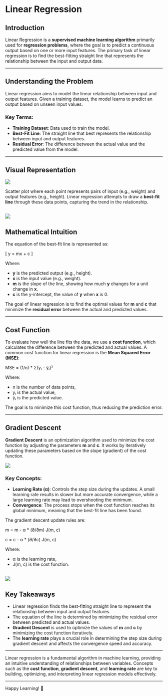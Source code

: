 # Linear Regression

## Introduction

Linear Regression is a **supervised machine learning algorithm** primarily used for **regression problems**, where the goal is to predict a continuous output based on one or more input features. The primary task of linear regression is to find the best-fitting straight line that represents the relationship between the input and output data.

---

## Understanding the Problem

Linear regression aims to model the linear relationship between input and output features. Given a training dataset, the model learns to predict an output based on unseen input values.

### Key Terms:
- **Training Dataset**: Data used to train the model.
- **Best-Fit Line**: The straight line that best represents the relationship between input and output features.
- **Residual Error**: The difference between the actual value and the predicted value from the model.

---

## Visual Representation


 ![](https://github.com/shubham031194/Machine-Learning/blob/main/Linear%20Regression/asset/heightvsweightscatterplot.png)

Scatter plot where each point represents pairs of input (e.g., weight) and output features (e.g., height). Linear regression attempts to draw a **best-fit line** through these data points, capturing the trend in the relationship.

 ![](https://github.com/shubham031194/Machine-Learning/blob/main/Linear%20Regression/asset/heightvsweightbestfitlineplot.png)
---

## Mathematical Intuition

The equation of the best-fit line is represented as:

\[
y = mx + c
\]

Where:
- **y** is the predicted output (e.g., height).
- **x** is the input value (e.g., weight).
- **m** is the slope of the line, showing how much **y** changes for a unit change in **x**.
- **c** is the y-intercept, the value of **y** when **x** is 0.

The goal of linear regression is to find the optimal values for **m** and **c** that minimize the **residual error** between the actual and predicted values.

---

## Cost Function

To evaluate how well the line fits the data, we use a **cost function**, which calculates the difference between the predicted and actual values. A common cost function for linear regression is the **Mean Squared Error (MSE)**:

MSE = (1/n) * Σ(yᵢ - ŷᵢ)²

Where:
- n is the number of data points,
- yᵢ is the actual value,
- ŷᵢ is the predicted value.

The goal is to minimize this cost function, thus reducing the prediction error.

---

## Gradient Descent

**Gradient Descent** is an optimization algorithm used to minimize the cost function by adjusting the parameters **m** and **c**. It works by iteratively updating these parameters based on the slope (gradient) of the cost function.

![](https://github.com/shubham031194/Machine-Learning/blob/main/Linear%20Regression/asset/GradientDescent.png)

### Key Concepts:
- **Learning Rate (α)**: Controls the step size during the updates. A small learning rate results in slower but more accurate convergence, while a large learning rate may lead to overshooting the minimum.
- **Convergence**: The process stops when the cost function reaches its global minimum, meaning that the best-fit line has been found.

The gradient descent update rules are:

m = m - α * (∂/∂m) J(m, c)

c = c - α * (∂/∂c) J(m, c)

Where:
- α is the learning rate,
- J(m, c) is the cost function.

![](https://github.com/shubham031194/Machine-Learning/blob/main/Linear%20Regression/asset/LinearRegression_derivation_01.jpg)
---

## Key Takeaways

- Linear regression finds the best-fitting straight line to represent the relationship between input and output features.
- The equation of the line is determined by minimizing the residual error between predicted and actual values.
- **Gradient Descent** is used to optimize the values of **m** and **c** by minimizing the cost function iteratively.
- The **learning rate** plays a crucial role in determining the step size during gradient descent and affects the convergence speed and accuracy.

---


Linear regression is a fundamental algorithm in machine learning, providing an intuitive understanding of relationships between variables. Concepts such as the **cost function**, **gradient descent**, and **learning rate** are key to building, optimizing, and interpreting linear regression models effectively.

---

Happy Learning! 🎉
